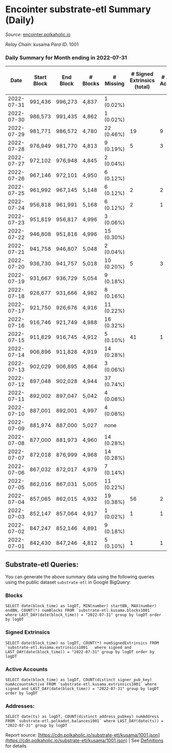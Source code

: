 # Encointer substrate-etl Summary (Daily)

_Source_: [encointer.polkaholic.io](https://encointer.polkaholic.io)

*Relay Chain*: kusama
*Para ID*: 1001



### Daily Summary for Month ending in 2022-07-31


| Date | Start Block | End Block | # Blocks | # Missing | # Signed Extrinsics (total) | # Active Accounts | # Addresses with Balances | # Events | # Transfers | # XCM Transfers In | # XCM Transfers Out |
| ---- | ----------- | --------- | -------- | --------- | --------------------------- | ----------------- | ------------------------- | -------- | ----------- | ------------------ | ------------------- |
| 2022-07-31 | 991,436 | 996,273 | 4,837 | 1 (0.02%) |  |  | 511 | 9,678 |   |   |   |
| 2022-07-30 | 986,573 | 991,435 | 4,862 | 1 (0.02%) |  |  | 510 | 9,724 |   |   |   |
| 2022-07-29 | 981,771 | 986,572 | 4,780 | 22 (0.46%) | 19 | 9 | 510 | 9,674 | 10 ($0.65) |   |   |
| 2022-07-28 | 976,949 | 981,770 | 4,813 | 9 (0.19%) | 5 | 3 | 495 | 9,653 |   |   |   |
| 2022-07-27 | 972,102 | 976,948 | 4,845 | 2 (0.04%) |  |  | 495 | 9,690 |   |   |   |
| 2022-07-26 | 967,146 | 972,101 | 4,950 | 6 (0.12%) |  |  | 495 | 9,900 |   |   |   |
| 2022-07-25 | 961,992 | 967,145 | 5,148 | 6 (0.12%) | 2 | 2 | 494 | 10,304 |   |   |   |
| 2022-07-24 | 956,818 | 961,991 | 5,168 | 6 (0.12%) | 2 | 1 | 493 | 10,348 |   |   |   |
| 2022-07-23 | 951,819 | 956,817 | 4,996 | 3 (0.06%) |  |  | 493 | 9,992 |   |   |   |
| 2022-07-22 | 946,808 | 951,818 | 4,996 | 15 (0.30%) |  |  | 492 | 9,996 |   |   |   |
| 2022-07-21 | 941,758 | 946,807 | 5,048 | 2 (0.04%) |  |  | 492 | 10,097 |   |   |   |
| 2022-07-20 | 936,730 | 941,757 | 5,018 | 10 (0.20%) | 5 | 3 | 491 | 10,071 |   |   |   |
| 2022-07-19 | 931,667 | 936,729 | 5,054 | 9 (0.18%) |  |  | 490 | 10,108 |   |   |   |
| 2022-07-18 | 926,677 | 931,666 | 4,982 | 8 (0.16%) |  |  | 490 | 9,964 |   |   |   |
| 2022-07-17 | 921,750 | 926,676 | 4,916 | 11 (0.22%) |  |  | 490 | 9,832 |   |   |   |
| 2022-07-16 | 916,746 | 921,749 | 4,988 | 16 (0.32%) |  |  | 487 | 9,976 |   |   |   |
| 2022-07-15 | 911,829 | 916,745 | 4,912 | 5 (0.10%) | 41 | 1 | 486 | 9,988 |   |   |   |
| 2022-07-14 | 906,896 | 911,828 | 4,919 | 14 (0.28%) |  |  | 486 | 9,843 |   |   |   |
| 2022-07-13 | 902,029 | 906,895 | 4,864 | 3 (0.06%) |  |  | 486 | 9,728 |   |   |   |
| 2022-07-12 | 897,048 | 902,028 | 4,944 | 37 (0.74%) |  |  | 485 | 9,889 |   |   |   |
| 2022-07-11 | 892,002 | 897,047 | 5,042 | 4 (0.08%) |  |  | 474 | 10,085 |   |   |   |
| 2022-07-10 | 887,001 | 892,001 | 4,997 | 4 (0.08%) |  |  | 472 | 9,994 |   |   |   |
| 2022-07-09 | 881,974 | 887,000 | 5,027 | none  |  |  | 471 | 10,054 |   |   |   |
| 2022-07-08 | 877,000 | 881,973 | 4,960 | 14 (0.28%) |  |  | 471 | 9,920 |   |   |   |
| 2022-07-07 | 872,018 | 876,999 | 4,968 | 14 (0.28%) |  |  | 470 | 9,936 |   |   |   |
| 2022-07-06 | 867,032 | 872,017 | 4,979 | 7 (0.14%) |  |  | 470 | 9,958 |   |   |   |
| 2022-07-05 | 862,016 | 867,031 | 5,005 | 11 (0.22%) |  |  | 470 | 10,013 |   |   |   |
| 2022-07-04 | 857,065 | 862,015 | 4,932 | 19 (0.38%) | 56 | 2 | 469 | 10,160 |   |   |   |
| 2022-07-03 | 852,147 | 857,064 | 4,917 | 1 (0.02%) | 1 | 1 | 469 | 9,838 |   |   |   |
| 2022-07-02 | 847,247 | 852,146 | 4,891 | 9 (0.18%) |  |  | 469 | 9,783 |   |   |   |
| 2022-07-01 | 842,430 | 847,246 | 4,812 | 5 (0.10%) | 1 | 1 | 469 | 9,629 |   |   |   |

## Substrate-etl Queries:
You can generate the above summary data using the following queries using the public dataset `substrate-etl` in Google BigQuery:


### Blocks
```
SELECT date(block_time) as logDT, MIN(number) startBN, MAX(number) endBN, COUNT(*) numBlocks FROM `substrate-etl.kusama.blocks1001`  where LAST_DAY(date(block_time)) = "2022-07-31" group by logDT order by logDT
```


### Signed Extrinsics
```
SELECT date(block_time) as logDT, COUNT(*) numSignedExtrinsics FROM `substrate-etl.kusama.extrinsics1001`  where signed and LAST_DAY(date(block_time)) = "2022-07-31" group by logDT order by logDT
```


### Active Accounts
```
SELECT date(block_time) as logDT, COUNT(distinct signer_pub_key) numAccountsActive FROM `substrate-etl.kusama.extrinsics1001` where signed and LAST_DAY(date(block_time)) = "2022-07-31" group by logDT order by logDT
```


### Addresses:
```
SELECT date(ts) as logDT, COUNT(distinct address_pubkey) numAddress FROM `substrate-etl.polkadot.balances1001` where LAST_DAY(date(ts)) = "2022-07-31" group by logDT
```



Report source: [https://cdn.polkaholic.io/substrate-etl/kusama/1001.json](https://cdn.polkaholic.io/substrate-etl/kusama/1001.json) | See [Definitions](/DEFINITIONS.md) for details
